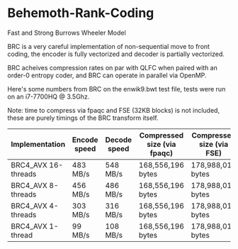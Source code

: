 # Behemoth-Rank-Coding
Fast and Strong Burrows Wheeler Model 

BRC is a very careful implementation of non-sequential move to front coding, the encoder is fully vectorized and decoder is partially vectorized. 

BRC acheives compression rates on par with QLFC when paired with an order-0 entropy coder, and BRC can operate in parallel via OpenMP.

Here's some numbers from BRC on the enwik9.bwt test file, tests were run on an i7-7700HQ @ 3.5Ghz.

Note: time to compress via fpaqc and FSE (32KB blocks) is not included, these are purely timings of the BRC transform itself.

Implementation         | Encode speed | Decode speed| Compressed size (via fpaqc)| Compressed size (via FSE) |
-----------------------|--------------|-------------|---------------------------|----------------------------
BRC4_AVX 16-threads    | 483 MB/s     | 548 MB/s    | 168,556,196 bytes         | 178,988,019 bytes          |
BRC4_AVX 8-threads     | 456 MB/s     | 486 MB/s    | 168,556,196 bytes         | 178,988,019 bytes          |
BRC4_AVX 4-threads     | 303 MB/s     | 316 MB/s    | 168,556,196 bytes         | 178,988,019 bytes          |
BRC4_AVX 1-thread      |  99 MB/s     | 108 MB/s    | 168,556,196 bytes         | 178,988,019 bytes          |
